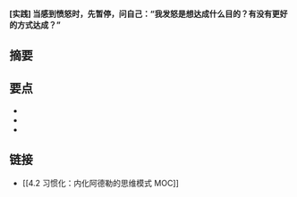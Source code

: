 #### [实践] 当感到愤怒时，先暂停，问自己：“我发怒是想达成什么目的？有没有更好的方式达成？”


## 摘要


## 要点

- 
- 
- 

## 链接

- [[4.2 习惯化：内化阿德勒的思维模式 MOC]]
